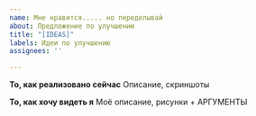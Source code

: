 ```yaml
---
name: Мне нравится..... но переделывай
about: Предложение по улучшению
title: "[IDEAS]"
labels: Идеи по улучшению
assignees: ''

---
```


**То, как реализовано сейчас**
Описание, скриншоты

**То, как хочу видеть я**
Моё описание, рисунки + АРГУМЕНТЫ
